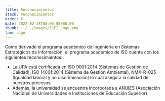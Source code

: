 ```yaml
---
title: Reconocimientos
stack: reconocimientos
order: 6
date: 2022-02-18T00:00:00+00:00
thumb: ../../images/ISEI_Logo.png
tam: logo
---
```

<p class="textoJustificado">
Como derivado el programa académico de Ingeniería en Sistemas Estratégicos de Información, el programa académico de ISC cuenta con los siguientes reconocimientos:
</p>
<div class="textoJustificado">
 
  <ul>
     <li> 
     La UPA está certificada en ISO 9001:2014 (Sistemas de Gestión de Calidad), ISO 14001:2014 (Sistema de Gestión Ambiental), NMX-R-025 (Igualdad laboral y no discriminación) lo cual asegura la calidad de nuestros procesos.
    </li>
    <li>Además, la universidad se encuentra incorporada a ANUIES (Asociación Nacional de Universidades e Instituciones de Educación Superior).</li>
  </ul>
</div>